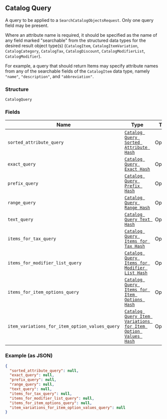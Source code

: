 ## Catalog Query

A query to be applied to a `SearchCatalogObjectsRequest`.
Only one query field may be present.

Where an attribute name is required, it should be specified as the name of any field
marked "searchable" from the structured data types for the desired result object type(s)
(`CatalogItem`, `CatalogItemVariation`, `CatalogCategory`, `CatalogTax`,
`CatalogDiscount`, `CatalogModifierList`, `CatalogModifier`).

For example, a query that should return Items may specify attribute names from
any of the searchable fields of the `CatalogItem` data type, namely
`"name"`, `"description"`, and `"abbreviation"`.

### Structure

`CatalogQuery`

### Fields

| Name | Type | Tags | Description |
|  --- | --- | --- | --- |
| `sorted_attribute_query` | [`Catalog Query Sorted Attribute Hash`](/doc/models/catalog-query-sorted-attribute.md) | Optional | - |
| `exact_query` | [`Catalog Query Exact Hash`](/doc/models/catalog-query-exact.md) | Optional | - |
| `prefix_query` | [`Catalog Query Prefix Hash`](/doc/models/catalog-query-prefix.md) | Optional | - |
| `range_query` | [`Catalog Query Range Hash`](/doc/models/catalog-query-range.md) | Optional | - |
| `text_query` | [`Catalog Query Text Hash`](/doc/models/catalog-query-text.md) | Optional | - |
| `items_for_tax_query` | [`Catalog Query Items for Tax Hash`](/doc/models/catalog-query-items-for-tax.md) | Optional | - |
| `items_for_modifier_list_query` | [`Catalog Query Items for Modifier List Hash`](/doc/models/catalog-query-items-for-modifier-list.md) | Optional | - |
| `items_for_item_options_query` | [`Catalog Query Items for Item Options Hash`](/doc/models/catalog-query-items-for-item-options.md) | Optional | - |
| `item_variations_for_item_option_values_query` | [`Catalog Query Item Variations for Item Option Values Hash`](/doc/models/catalog-query-item-variations-for-item-option-values.md) | Optional | - |

### Example (as JSON)

```json
{
  "sorted_attribute_query": null,
  "exact_query": null,
  "prefix_query": null,
  "range_query": null,
  "text_query": null,
  "items_for_tax_query": null,
  "items_for_modifier_list_query": null,
  "items_for_item_options_query": null,
  "item_variations_for_item_option_values_query": null
}
```

